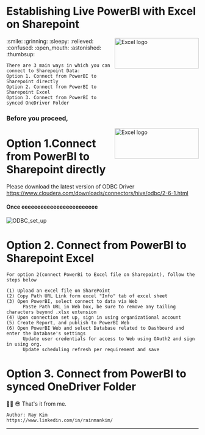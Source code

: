# Establishing Live PowerBI with Excel on Sharepoint 
<img align="right" src="https://user-images.githubusercontent.com/62319355/110085335-efcdb100-7dcb-11eb-9e9b-77f2849154a8.png" width="220" height="80" alt="Excel logo">
:smile: :grinning: :sleepy: :relieved: :confused: :open_mouth: :astonished: :thumbsup:





```
There are 3 main ways in which you can connect to Sharepoint Data:
Option 1. Connect from PowerBI to Sharepoint directly
Option 2. Connect from PowerBI to Sharepoint Excel
Option 3. Connect from PowerBI to synced OneDriver Folder
```

### Before you proceed, 
<img align="right" src="https://user-images.githubusercontent.com/62319355/127885748-1f6857da-7a8c-4fe5-b2ad-1bca3b922bb4.png" width="220" height="80" alt="Excel logo">

# Option 1.Connect from PowerBI to Sharepoint directly


Please download the latest version of ODBC Driver <br/>
https://www.cloudera.com/downloads/connectors/hive/odbc/2-6-1.html

#### Once eeeeeeeeeeeeeeeeeeeeeeee
<img align="center" src="https://user-images.githubusercontent.com/62319355/121278485-3f5cd500-c905-11eb-8c89-77172cc2ad13.png" alt="ODBC_set_up">





# Option 2. Connect from PowerBI to Sharepoint Excel

```
For option 2(connect PowerBi to Excel file on Sharepoint), follow the steps below

(1) Upload an excel file on SharePoint
(2) Copy Path URL Link form excel "Info" tab of excel sheet
(3)	Open PowerBI, select connect to data via Web
	  Paste Path URL in Web box, be sure to remove any tailing characters beyond .xlsx extension
(4) Upon connection set up, sign in using organizational account
(5) Create Report, and publish to PowerBI Web
(6) Open PowerBI Web and select Database related to Dashboard and enter the Database's settings
	  Update user credentials for access to Web using OAuth2 and sign in using org.
	  Update scheduling refresh per requirement and save

```

# Option 3. Connect from PowerBI to synced OneDriver Folder







🎈🦾 😎 That's it from me. 
```
Author: Ray Kim
https://www.linkedin.com/in/rainmankim/
```
--------------------------------------------------------------------------------------------------------------------------------------------------
